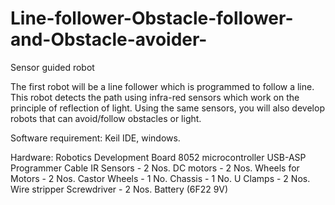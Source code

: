# Line-follower-Obstacle-follower-and-Obstacle-avoider-
Sensor guided robot

The first robot will be a line follower which is programmed to follow a line. This robot detects the path using infra-red sensors which work on the principle of reflection of light. Using the same sensors, you will also develop robots that can avoid/follow obstacles or light.

Software requirement: Keil IDE, windows.


Hardware: 
Robotics Development Board 8052 microcontroller
USB-ASP Programmer Cable
IR Sensors - 2 Nos.
DC motors - 2 Nos.
Wheels for Motors - 2 Nos.
Castor Wheels - 1 No.
Chassis - 1 No.
U Clamps - 2 Nos.
Wire stripper
Screwdriver - 2 Nos.
Battery (6F22 9V)
